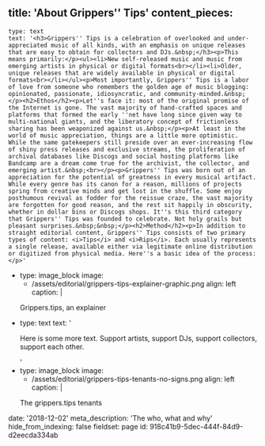 title: 'About Grippers'' Tips'
content_pieces:
  -
    type: text
    text: '<h3>Grippers'' Tips is a celebration of overlooked and under-appreciated music of all kinds, with an emphasis on unique releases that are easy to obtain for collectors and DJs.&nbsp;</h3><p>This means primarily:</p><ul><li>New self-released music and music from emerging artists in physical or digital formats<br></li><li>Older, unique releases that are widely available in physical or digital formats<br></li></ul><p>Most importantly, Grippers'' Tips is a labor of love from someone who remembers the golden age of music blogging: opinionated, passionate, idiosyncratic, and community-minded.&nbsp;</p><h2>Ethos</h2><p>Let''s face it: most of the original promise of the Internet is gone. The vast majority of hand-crafted spaces and platforms that formed the early ''net have long since given way to multi-national giants, and the liberatory concept of frictionless sharing has been weaponized against us.&nbsp;</p><p>At least in the world of music appreciation, things are a little more optimistic. While the same gatekeepers still preside over an ever-increasing flow of shiny press releases and exclusive streams, the proliferation of archival databases like Discogs and social hosting platforms like Bandcamp are a dream come true for the archivist, the collector, and emerging artist.&nbsp;<br></p><p>Grippers'' Tips was born out of an appreciation for the potential of greatness in every musical artifact. While every genre has its canon for a reason, millions of projects spring from creative minds and get lost in the shuffle. Some enjoy posthumous revival as fodder for the reissue craze, the vast majority are forgotten for good reason, and the rest sit happily in obscurity, whether in dollar bins or Discogs shops. It''s this third category that Grippers'' Tips was founded to celebrate. Not holy grails but pleasant surprises.&nbsp;&nbsp;</p><h2>Method</h2><p>In addition to straight editorial content, Grippers'' Tips consists of two primary types of content: <i>Tips</i> and <i>Rips</i>. Each usually represents a single release, available either via legitimate online distribution or digitized from physical media. Here''s a basic idea of the process:</p>'
  -
    type: image_block
    image:
      - /assets/editorial/grippers-tips-explainer-graphic.png
    align: left
    caption: |
      <p>Grippers.tips, an explainer
      </p>
  -
    type: text
    text: '<p>Here is some more text. Support artists, support DJs, support collectors, support each other.&nbsp;</p>'
  -
    type: image_block
    image:
      - /assets/editorial/grippers-tips-tenants-no-signs.png
    align: left
    caption: |
      <p>The grippers.tips tenants
      </p>
date: '2018-12-02'
meta_description: 'The who, what and why'
hide_from_indexing: false
fieldset: page
id: 918c41b9-5dec-444f-84d9-d2eecda334ab
